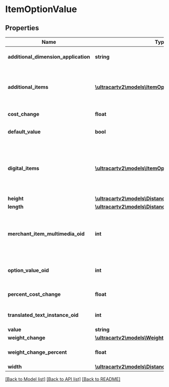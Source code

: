 # ItemOptionValue

## Properties
Name | Type | Description | Notes
------------ | ------------- | ------------- | -------------
**additional_dimension_application** | **string** | Additional dimensions application | [optional] 
**additional_items** | [**\ultracartv2\models\ItemOptionValueAdditionalItem[]**](ItemOptionValueAdditionalItem.md) | Additional items to add to the order if this value is selected | [optional] 
**cost_change** | **float** | Cost change | [optional] 
**default_value** | **bool** | True if default value | [optional] 
**digital_items** | [**\ultracartv2\models\ItemOptionValueDigitalItem[]**](ItemOptionValueDigitalItem.md) | Digital items to allow the customer to download if this option value is selected | [optional] 
**height** | [**\ultracartv2\models\Distance**](Distance.md) |  | [optional] 
**length** | [**\ultracartv2\models\Distance**](Distance.md) |  | [optional] 
**merchant_item_multimedia_oid** | **int** | Multimedia object identifier associated with this option value | [optional] 
**option_value_oid** | **int** | Option value object identifier | [optional] 
**percent_cost_change** | **float** | Percentage cost change | [optional] 
**translated_text_instance_oid** | **int** | Translated text instance id | [optional] 
**value** | **string** | Value | [optional] 
**weight_change** | [**\ultracartv2\models\Weight**](Weight.md) |  | [optional] 
**weight_change_percent** | **float** | Percentage weight change | [optional] 
**width** | [**\ultracartv2\models\Distance**](Distance.md) |  | [optional] 

[[Back to Model list]](../README.md#documentation-for-models) [[Back to API list]](../README.md#documentation-for-api-endpoints) [[Back to README]](../README.md)



